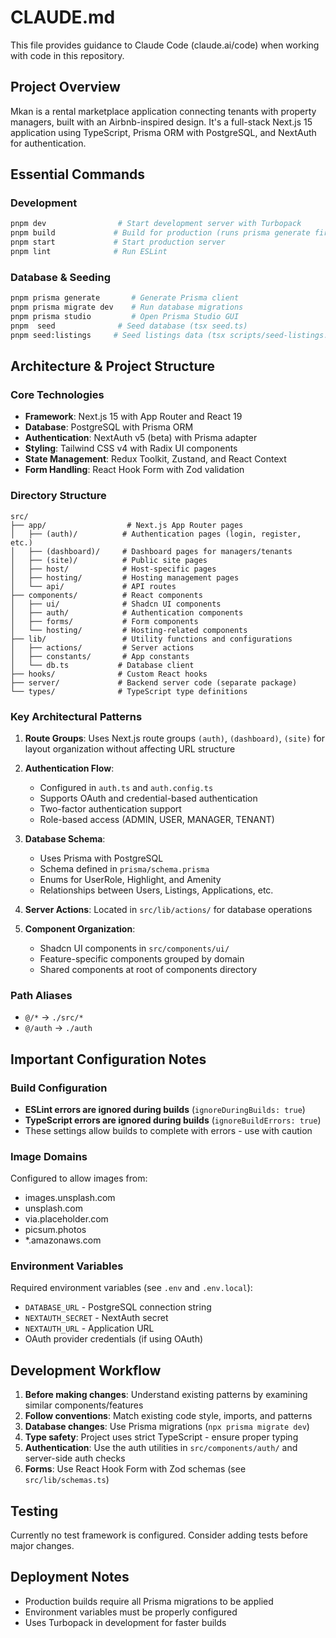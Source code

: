 # CLAUDE.md

This file provides guidance to Claude Code (claude.ai/code) when working with code in this repository.

## Project Overview

Mkan is a rental marketplace application connecting tenants with property managers, built with an Airbnb-inspired design. It's a full-stack Next.js 15 application using TypeScript, Prisma ORM with PostgreSQL, and NextAuth for authentication.

## Essential Commands

### Development
```bash
pnpm dev                # Start development server with Turbopack
pnpm build             # Build for production (runs prisma generate first)
pnpm start             # Start production server
pnpm lint              # Run ESLint
```

### Database & Seeding
```bash
pnpm prisma generate       # Generate Prisma client
pnpm prisma migrate dev    # Run database migrations
pnpm prisma studio         # Open Prisma Studio GUI
pnpm  seed              # Seed database (tsx seed.ts)
pnpm seed:listings     # Seed listings data (tsx scripts/seed-listings.ts)
```

## Architecture & Project Structure

### Core Technologies
- **Framework**: Next.js 15 with App Router and React 19
- **Database**: PostgreSQL with Prisma ORM
- **Authentication**: NextAuth v5 (beta) with Prisma adapter
- **Styling**: Tailwind CSS v4 with Radix UI components
- **State Management**: Redux Toolkit, Zustand, and React Context
- **Form Handling**: React Hook Form with Zod validation

### Directory Structure
```
src/
├── app/                  # Next.js App Router pages
│   ├── (auth)/          # Authentication pages (login, register, etc.)
│   ├── (dashboard)/     # Dashboard pages for managers/tenants
│   ├── (site)/          # Public site pages
│   ├── host/            # Host-specific pages
│   ├── hosting/         # Hosting management pages
│   └── api/             # API routes
├── components/          # React components
│   ├── ui/              # Shadcn UI components
│   ├── auth/            # Authentication components
│   ├── forms/           # Form components
│   └── hosting/         # Hosting-related components
├── lib/                 # Utility functions and configurations
│   ├── actions/         # Server actions
│   ├── constants/       # App constants
│   └── db.ts           # Database client
├── hooks/              # Custom React hooks
├── server/             # Backend server code (separate package)
└── types/              # TypeScript type definitions
```

### Key Architectural Patterns

1. **Route Groups**: Uses Next.js route groups `(auth)`, `(dashboard)`, `(site)` for layout organization without affecting URL structure

2. **Authentication Flow**: 
   - Configured in `auth.ts` and `auth.config.ts`
   - Supports OAuth and credential-based authentication
   - Two-factor authentication support
   - Role-based access (ADMIN, USER, MANAGER, TENANT)

3. **Database Schema**:
   - Uses Prisma with PostgreSQL
   - Schema defined in `prisma/schema.prisma`
   - Enums for UserRole, Highlight, and Amenity
   - Relationships between Users, Listings, Applications, etc.

4. **Server Actions**: Located in `src/lib/actions/` for database operations

5. **Component Organization**:
   - Shadcn UI components in `src/components/ui/`
   - Feature-specific components grouped by domain
   - Shared components at root of components directory

### Path Aliases
- `@/*` → `./src/*`
- `@/auth` → `./auth`

## Important Configuration Notes

### Build Configuration
- **ESLint errors are ignored during builds** (`ignoreDuringBuilds: true`)
- **TypeScript errors are ignored during builds** (`ignoreBuildErrors: true`)
- These settings allow builds to complete with errors - use with caution

### Image Domains
Configured to allow images from:
- images.unsplash.com
- unsplash.com
- via.placeholder.com
- picsum.photos
- *.amazonaws.com

### Environment Variables
Required environment variables (see `.env` and `.env.local`):
- `DATABASE_URL` - PostgreSQL connection string
- `NEXTAUTH_SECRET` - NextAuth secret
- `NEXTAUTH_URL` - Application URL
- OAuth provider credentials (if using OAuth)

## Development Workflow

1. **Before making changes**: Understand existing patterns by examining similar components/features
2. **Follow conventions**: Match existing code style, imports, and patterns
3. **Database changes**: Use Prisma migrations (`npx prisma migrate dev`)
4. **Type safety**: Project uses strict TypeScript - ensure proper typing
5. **Authentication**: Use the auth utilities in `src/components/auth/` and server-side auth checks
6. **Forms**: Use React Hook Form with Zod schemas (see `src/lib/schemas.ts`)

## Testing
Currently no test framework is configured. Consider adding tests before major changes.

## Deployment Notes
- Production builds require all Prisma migrations to be applied
- Environment variables must be properly configured
- Uses Turbopack in development for faster builds